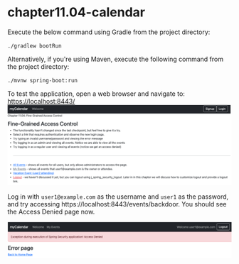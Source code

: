 # chapter11.04-calendar #

Execute the below command using Gradle from the project directory:

```shell
./gradlew bootRun
```

Alternatively, if you're using Maven, execute the following command from the project directory:

```shell
./mvnw spring-boot:run
```

To test the application, open a web browser and navigate to:
[https://localhost:8443/](https://localhost:8443/)
![img.png](docs/img.png)

Log in with `user1@example.com` as the username and `user1` as the password, and try accessing https://localhost:8443/events/backdoor.
You should see the Access Denied page now.

![img.png](docs/img-1.png)

